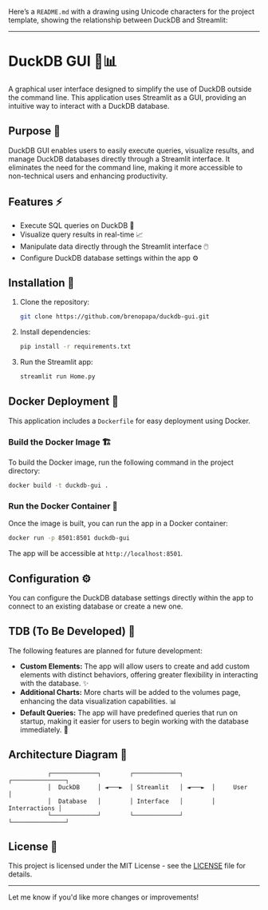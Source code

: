 Here’s a `README.md` with a drawing using Unicode characters for the project template, showing the relationship between DuckDB and Streamlit:

---

# DuckDB GUI 🦆📊

A graphical user interface designed to simplify the use of DuckDB outside the command line. This application uses Streamlit as a GUI, providing an intuitive way to interact with a DuckDB database.

## Purpose 🎯

DuckDB GUI enables users to easily execute queries, visualize results, and manage DuckDB databases directly through a Streamlit interface. It eliminates the need for the command line, making it more accessible to non-technical users and enhancing productivity.

## Features ⚡

- Execute SQL queries on DuckDB 📝
- Visualize query results in real-time 📈
- Manipulate data directly through the Streamlit interface 🖱️
- Configure DuckDB database settings within the app ⚙️

## Installation 🔧

1. Clone the repository:
   ```bash
   git clone https://github.com/brenopapa/duckdb-gui.git
   ```

2. Install dependencies:
   ```bash
   pip install -r requirements.txt
   ```

3. Run the Streamlit app:
   ```bash
   streamlit run Home.py
   ```

## Docker Deployment 🐳

This application includes a `Dockerfile` for easy deployment using Docker.

### Build the Docker Image 🏗️

To build the Docker image, run the following command in the project directory:

```bash
docker build -t duckdb-gui .
```

### Run the Docker Container 🚀

Once the image is built, you can run the app in a Docker container:

```bash
docker run -p 8501:8501 duckdb-gui
```

The app will be accessible at `http://localhost:8501`.

## Configuration ⚙️

You can configure the DuckDB database settings directly within the app to connect to an existing database or create a new one.

## TDB (To Be Developed) 🔮

The following features are planned for future development:

- **Custom Elements:** The app will allow users to create and add custom elements with distinct behaviors, offering greater flexibility in interacting with the database. ✨
- **Additional Charts:** More charts will be added to the volumes page, enhancing the data visualization capabilities. 📊
- **Default Queries:** The app will have predefined queries that run on startup, making it easier for users to begin working with the database immediately. 🔄

## Architecture Diagram 🔄

```
           ┌─────────────┐        ┌─────────────┐        ┌───────────────┐
           │  DuckDB     │ ◄───►  │ Streamlit   │ ◄───►  │     User      │
           │  Database   │        │ Interface   │        │ Interractions │
           └─────────────┘        └─────────────┘        └───────────────┘

```

## License 📝

This project is licensed under the MIT License - see the [LICENSE](LICENSE) file for details.

---

Let me know if you'd like more changes or improvements!